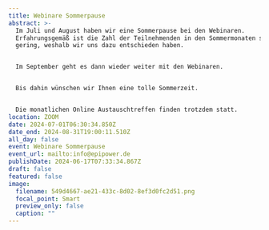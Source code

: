 ```yaml
---
title: Webinare Sommerpause
abstract: >-
  Im Juli und August haben wir eine Sommerpause bei den Webinaren.
  Erfahrungsgemäß ist die Zahl der Teilnehmenden in den Sommermonaten sehr
  gering, weshalb wir uns dazu entschieden haben.


  Im September geht es dann wieder weiter mit den Webinaren. 


  Bis dahin wünschen wir Ihnen eine tolle Sommerzeit.


  Die monatlichen Online Austauschtreffen finden trotzdem statt.
location: ZOOM
date: 2024-07-01T06:30:34.850Z
date_end: 2024-08-31T19:00:11.510Z
all_day: false
event: Webinare Sommerpause
event_url: mailto:info@epipower.de
publishDate: 2024-06-17T07:33:34.867Z
draft: false
featured: false
image:
  filename: 549d4667-ae21-433c-8d02-8ef3d0fc2d51.png
  focal_point: Smart
  preview_only: false
  caption: ""
---
```

